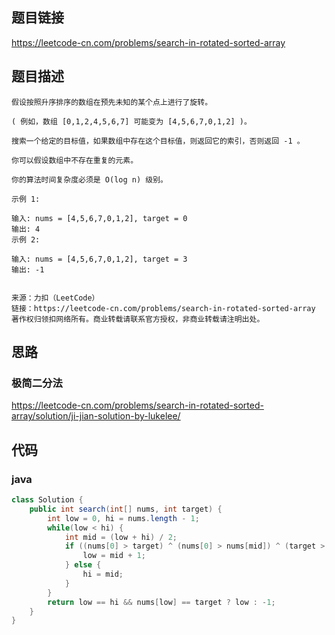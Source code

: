 ## 题目链接

https://leetcode-cn.com/problems/search-in-rotated-sorted-array

## 题目描述

```
假设按照升序排序的数组在预先未知的某个点上进行了旋转。

( 例如，数组 [0,1,2,4,5,6,7] 可能变为 [4,5,6,7,0,1,2] )。

搜索一个给定的目标值，如果数组中存在这个目标值，则返回它的索引，否则返回 -1 。

你可以假设数组中不存在重复的元素。

你的算法时间复杂度必须是 O(log n) 级别。

示例 1:

输入: nums = [4,5,6,7,0,1,2], target = 0
输出: 4
示例 2:

输入: nums = [4,5,6,7,0,1,2], target = 3
输出: -1


来源：力扣（LeetCode）
链接：https://leetcode-cn.com/problems/search-in-rotated-sorted-array
著作权归领扣网络所有。商业转载请联系官方授权，非商业转载请注明出处。
```

## 思路

### 极简二分法

https://leetcode-cn.com/problems/search-in-rotated-sorted-array/solution/ji-jian-solution-by-lukelee/

## 代码

### java

```java
class Solution {
    public int search(int[] nums, int target) {
        int low = 0, hi = nums.length - 1;
        while(low < hi) {
            int mid = (low + hi) / 2;
            if ((nums[0] > target) ^ (nums[0] > nums[mid]) ^ (target > nums[mid])) {
                low = mid + 1;
            } else {
                hi = mid;
            }
        }
        return low == hi && nums[low] == target ? low : -1;
    }
}
```





